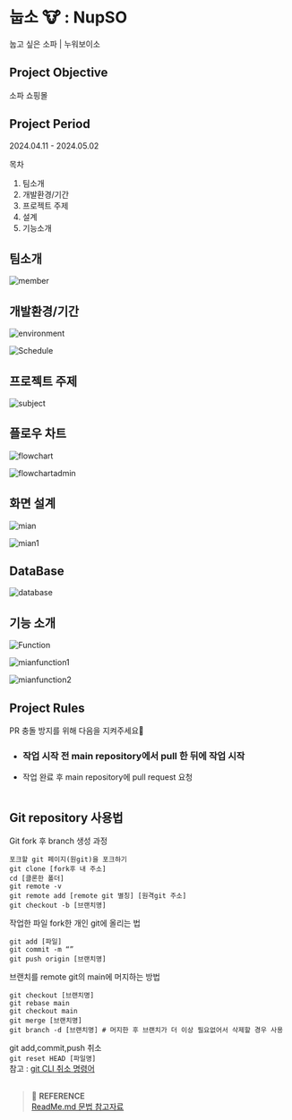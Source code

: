 # 눕소 🐮 : NupSO
눕고 싶은 소파 | 누워보이소


## Project Objective
소파 쇼핑몰 <br>

## Project Period
2024.04.11 - 2024.05.02


목차
1. 팀소개
2. 개발환경/기간
3. 프로젝트 주제
4. 설계
5. 기능소개

<h2>팀소개</h2>

![member](https://github.com/hongsoonho0723/NupSO_EC/assets/126222435/83f48be0-dc59-4650-a364-aedc58bb9b1b)

<h2>개발환경/기간</h2>

![environment](https://github.com/hongsoonho0723/NupSO_EC/assets/126222435/972dc5f9-6518-4c0e-8621-8bf757f2a8cd)

![Schedule](https://github.com/hongsoonho0723/NupSO_EC/assets/126222435/7f49e730-f91f-4d37-aa3b-2682298b0ed0)
<h2>프로젝트 주제</h2>

![subject](https://github.com/hongsoonho0723/NupSO_EC/assets/126222435/68dcc2f1-a3c9-49bc-acc8-47c4a6c9ac5f)
<h2>플로우 차트</h2>

![flowchart](https://github.com/hongsoonho0723/NupSO_EC/assets/126222435/7533e0a9-8cf0-4123-b3ec-b365205d1d59)

![flowchartadmin](https://github.com/hongsoonho0723/NupSO_EC/assets/126222435/f674460a-6754-4cc7-a376-55cd0ade69cb)
<h2>화면 설계</h2>

![mian](https://github.com/hongsoonho0723/NupSO_EC/assets/126222435/8328a0ea-ff05-4970-a3a0-9cab37b700cf)

![mian1](https://github.com/hongsoonho0723/NupSO_EC/assets/126222435/2643c9d7-8fd2-4790-8495-54b847fda9a0)

<h2>DataBase</h2>

![database](https://github.com/hongsoonho0723/NupSO_EC/assets/126222435/55a4a404-08ff-47b1-9974-576319d96d18)
<h2>기능 소개</h2>

![Function](https://github.com/hongsoonho0723/NupSO_EC/assets/126222435/b22a679d-7ae6-49c3-b935-d0660ad4575b)

![mianfunction1](https://github.com/hongsoonho0723/NupSO_EC/assets/126222435/358f5ec1-be5b-4ff9-ae04-c0c735565c6a)

![mianfunction2](https://github.com/hongsoonho0723/NupSO_EC/assets/126222435/8d4fdf55-39e4-4400-b1dc-e2aa6553504d)

## Project Rules
PR 충돌 방지를 위해 다음을 지켜주세요🙂
- ### <b>작업 시작 전 main repository에서 pull 한 뒤에 작업 시작</b>
- 작업 완료 후 main repository에 pull request 요청
  <br><br>

## Git repository 사용법
Git fork 후 branch 생성 과정
``` 
포크할 git 페이지(원git)을 포크하기
git clone [fork후 내 주소]
cd [클론한 폴더]
git remote -v
git remote add [remote git 별칭] [원격git 주소]
git checkout -b [브랜치명]
```

작업한 파일 fork한 개인 git에 올리는 법
```
git add [파일]
git commit -m “”
git push origin [브랜치명]
```

브랜치를 remote git의 main에 머지하는 방법
```
git checkout [브랜치명]
git rebase main
git checkout main
git merge [브랜치명]
git branch -d [브랜치명] # 머지한 후 브랜치가 더 이상 필요없어서 삭제할 경우 사용
```

git add,commit,push 취소<br>
`git reset HEAD [파일명]`<br>
참고 : [git CLI 취소 명령어](https://gmlwjd9405.github.io/2018/05/25/git-add-cancle.html)
<br><br>

> :bookmark: **REFERENCE** <br>
[ReadMe.md 문법 참고자료](https://gist.github.com/ihoneymon/652be052a0727ad59601)
